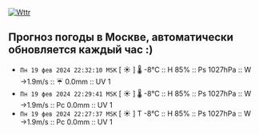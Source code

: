 [![Wttr](https://github.com/k03mad/action-weather/actions/workflows/wttr.yml/badge.svg)](https://github.com/k03mad/action-weather/actions/workflows/wttr.yml)
## Прогноз погоды в Москве, автоматически обновляется каждый час :)
- `Пн 19 фев 2024 22:32:10 MSK` [ ☀️  ] 🌡️ -8°C :: H 85% :: Ps 1027hPa :: W →1.9m/s :: ☔ 0.0mm :: UV 1
- `Пн 19 фев 2024 22:29:41 MSK` [ ☀️  ] 🌡️ -8°C :: H 85% :: Ps 1027hPa :: W →1.9m/s :: Pc 0.0mm :: UV 1
- `Пн 19 фев 2024 22:27:37 MSK` [ ☀️  ] T -8°C :: H 85% :: Ps 1027hPa :: W →1.9m/s :: Pc 0.0mm :: UV 1
